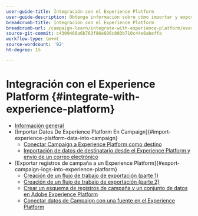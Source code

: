 ```yaml
---
user-guide-title: Integración con el Experience Platform
user-guide-description: Obtenga información sobre cómo importar y exportar datos de Campaign y de Experience Cloud, lo que permite la comunicación entre las dos soluciones.
breadcrumb-title: Integración con el Experience Platform
breadcrumb-url: /campaign-learn/integrate-with-experience-platform/overview.html
source-git-commit: c4309466a6b763f86e696c803b710c44e6abeffa
workflow-type: tm+mt
source-wordcount: '92'
ht-degree: 1%

---
```



# Integración con el Experience Platform {#integrate-with-experience-platform}

+ [Información general](/help/tutorial-integrate-with-experience-platform/overview.md)
+ [Importar Datos De Experience Platform En Campaign]{#import-experience-platform-data-into-campaign}
   + [Conectar Campaign a Experience Platform como destino](/help/tutorial-integrate-with-experience-platform/connect-campaign-to-experience-platform-as-destination.md)
   + [Importación de datos de destinatario desde el Experience Platform y envío de un correo electrónico](/help/tutorial-integrate-with-experience-platform/import-recipient-data-from-platform.md)
+ [Exportar registros de campaña a un Experience Platform]{#export-campaign-logs-into-experience-platform}
   + [Creación de un flujo de trabajo de exportación (parte 1)](/help/tutorial-integrate-with-experience-platform/workflow-to-find-last-modified-date.md)
   + [Creación de un flujo de trabajo de exportación (parte 2)](/help/tutorial-integrate-with-experience-platform/extract-format-save-data-to-external-account.md)
   + [Crear un esquema de registros de campaña y un conjunto de datos en Adobe Experience Platform](/help/tutorial-integrate-with-experience-platform/create-a-campaign-logs-schema-and-dataset-in-experience-platform.md)
   + [Conectar datos de Campaign con una fuente en el Experience Platform](/help/tutorial-integrate-with-experience-platform/connect-campaign-data-using-s3-as-source-on-platform.md)
